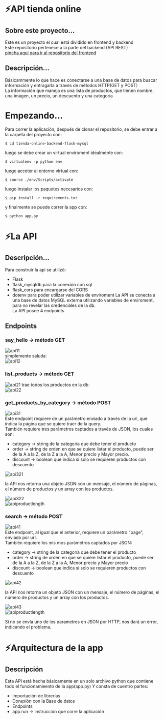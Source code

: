 # ⚡API tienda online
## Sobre este proyecto...
  Este es un proyecto el cual está dividido en frontend y backend  
  Este repositorio pertenece a la parte del backend (API REST)  
  [pincha aquí para ir al repositorio del frontend](https://github.com/joaquindiazalvarez/tienda-online-vanillajs)
## Descripción...
  Básicammente lo que hace es conectarse a una base de datos para buscar información y entragarla a través de métodos HTTP(GET y POST)  
  La información que maneja es una lista de productos, que tienen nombre, una imágen, un precio, un descuento y una categoría  
# Empezando...
Para correr la aplicación, después de clonar el repositorio, se debe entrar a la carpeta del proyecto con:  

```$ cd tienda-online-backend-flask-mysql```  
    
luego se debe crear un virtual enviroment idealmente con:  

```$ virtualenv -p python env```    
    
luego acceter al entorno virtual con:   

```$ source ./env/Scripts/activate```    
    
luego instalar los paquetes necesarios con:  

```$ pip install -r requirements.txt```    
    
y finalmente se puede correr la app con:  

```$ python app.py```  
    
# ⚡La API
## Descripción...
  Para construir la api se utilizó:
  - Flask 
  - flask_mysqldb para la conexión con sql
  - flask_cors para encargarse del CORS
  - dotenv para poder utilizar variables de enviroment
  La API se conecta a una base de datos MySQL externa utilizando variables de enviroment, para no revelar las credenciales de la db.  
  La API posee 4 endpoints.
## Endpoints
### say_hello -> método GET    
![api11](https://imagizer.imageshack.com/img922/7638/Ik71uN.png)  
simplemente saluda:  
![api12](https://imagizer.imageshack.com/img922/2815/HtjgI4.png)
### list_products -> método GET  
![api21](https://imagizer.imageshack.com/img922/9880/h8uxYC.png)
trae todos los productos en la db:  
![api22](https://imagizer.imageshack.com/img924/1746/lx2D85.png)  
### get_products_by_category -> método POST  
![api31](https://imagizer.imageshack.com/img924/6461/aG98mi.png)  
Este endpoint requiere de un parámetro enviado a través de la url, que indica la página que se quiere traer de la query.   
También requiere tres parámetros captados a través de JSON, los cuales son:  
  - category -> string de la categoría que debe tener el producto  
  - order -> string de orden en que se quiere listar el producto, puede ser de la A a la Z, de la Z a la A, Menor precio y Mayor precio.  
  - discount -> boolean que indica si solo se requieren productos con descuento 
 
![api321](https://imagizer.imageshack.com/img923/3021/Rdohes.png) 

la API nos retorna una objeto JSON con un mensaje, el número de páginas, el número de productos y un array con los productos.  

![api322](https://imagizer.imageshack.com/img923/2210/DwIF4V.png)  
![apiproductlength](https://imagizer.imageshack.com/img922/9233/quQaYi.png)  
### search -> método POST  
![api41](https://imagizer.imageshack.com/img923/1203/WpVhVl.png)  
Este endpoint, al igual que el anterior, requiere un parámetro "page", enviado por url.  
También requiere los mis mos parámetros captados por JSON:  
  - category -> string de la categoría que debe tener el producto   
  - order -> string de orden en que se quiere listar el producto, puede ser de la A a la Z, de la Z a la A, Menor precio y Mayor precio   
  - discount -> boolean que indica si solo se requieren productos con descuento  

![api42](https://imagizer.imageshack.com/img923/1304/BX9Act.png)   

la API nos retorna un objeto JSON con un mensaje, el número de páginas, el número de productos y un array con los productos.  

![api43](https://imagizer.imageshack.com/v2/744x509q90/r/922/wau5fG.png)  
![apiproductlength](https://imagizer.imageshack.com/img922/9233/quQaYi.png)  

Si no se envía uno de los parametros en JSON por HTTP, nos dará un error, indicando el problema.

# ⚡Arquitectura de la app
## Descripción
Esta API está hecha básicamente en un solo archivo python que contiene todo el funcionamieento de la app(app.py)
Y consta de cuentro partes:
- Importación de librerías
- Conexión con la Base de datos
- Endpoints
- app.run -> instrucción que corre la aplicación

